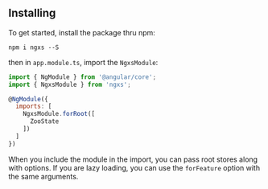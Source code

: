 ## Installing
To get started, install the package thru npm:

```
npm i ngxs --S
```

then in `app.module.ts`, import the `NgxsModule`:

```javascript
import { NgModule } from '@angular/core';
import { NgxsModule } from 'ngxs';

@NgModule({
  imports: [
    NgxsModule.forRoot([
      ZooState
    ])
  ]
})
```

When you include the module in the import, you can pass root stores along with options.
If you are lazy loading, you can use the `forFeature` option with the same arguments.

